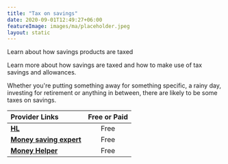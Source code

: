 ```yaml
---
title: "Tax on savings"
date: 2020-09-01T12:49:27+06:00
featureImage: images/ma/placeholder.jpeg
layout: static
---
```


Learn about how savings products are taxed

Learn more about how savings are taxed and how to make use of tax savings and allowances.

Whether you're putting something away for something specific, a rainy day, investing for retirement or anything in between, there are likely to be some taxes on savings.

| Provider Links      | Free or Paid  |  
| :-----------          | :--------------:      |  
| [**HL**](https://www.hl.co.uk/investment-services/active-savings/insights/how-are-my-savings-taxed) | Free | 
| [**Money saving expert**](https://www.moneysavingexpert.com/savings/personal-savings-allowance/) | Free | 
| [**Money Helper**](https://www.moneyhelper.org.uk/en/savings/types-of-savings/tax-on-savings-and-investments) | Free | 
  

<br/><br/>






